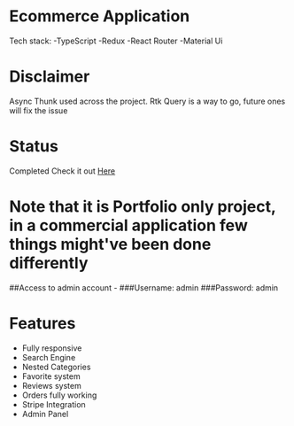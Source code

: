 # Ecommerce Application
Tech stack:
-TypeScript
-Redux
-React Router
-Material Ui

# Disclaimer
Async Thunk used across the project. Rtk Query is a way to go, future ones will fix the issue

# Status
Completed
Check it out [Here](https://ecommerce.czarnowskijakub.tech/)

# Note that it is Portfolio only project, in a commercial application few things might've been done differently
##Access to admin account - 
###Username: admin
###Password: admin

# Features
- Fully responsive
- Search Engine
- Nested Categories
- Favorite system
- Reviews system
- Orders fully working
- Stripe Integration
- Admin Panel
